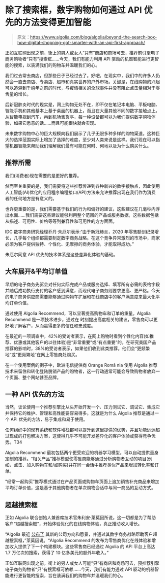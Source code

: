 # 除了搜索框，数字购物如何通过 API 优先的方法变得更加智能

> 原文：<https://www.algolia.com/blog/algolia/beyond-the-search-box-how-digital-shopping-got-smarter-with-an-api-first-approach/>

正如互联网出现之前，街上的男人或女人“只有”商店和商场可去，推荐前引擎电子商务购物者“只有”搜索框……今天，我们有能力利用 API 驱动的机器智能进行更智能的搜索，以装满我们的购物车并温暖我们的心。

我们过去常去商店，但那些日子已经过去了。好吧，在现实中，我们中的许多人仍然会一直去商店、专卖店、超市和真实世界的户外市场。关键是，在线购物的兴起可以追溯到千禧年之前的时代，与疫情相关的全球事件并没有阻止点击量相对于零售量的增长。

后新冠肺炎时代的现实是，网上购物无处不在，即不仅在笔记本电脑、平板电脑、智能手机和其他基本上基于桌面的机器上，而且在大量其他不同的数字接触点上。从智能电视到汽车，再到机场售货亭，每一种设备都可以为我们提供数字购物体验，如果它愿意的话……而且可能很快就会实现。

未来数字购物中心的巨大规模向我们展示了几乎无限多种多样的购物渠道。这种巨大的选择范围实际上增加了选择的难度，至少对人类来说是这样。我们现在可以指望机器智能来帮助我们理解我们最有可能在何时、何地以及为什么购买什么。

## **推荐所需**

我们(消费者)现在需要的是更好的推荐。

然而至关重要的是，我们需要将这些推荐传递到各种新兴的数字接触点，因此使用人工智能(AI)优化的应用程序编程接口(API)方法来允许推荐出现在我们作为消费者的任何地方是有意义的。

也许更重要的是，我们需要基于我们的行为和偏好的建议，这些建议在几毫秒内浮出水面……我们需要这些建议能够利用整个范围的产品或服务数据，这些数据包括从描述、可用性、价格等等到兼容性和可用性的方方面面。

IDC 数字商务研究经理乔丹·朱厄尔表示:“由于新冠肺炎，2020 年零售额创纪录增长，几乎每个组织都需要制定数字商务战略。在这个竞争异常激烈的市场中，商家必须为客户提供独特、个性化、无摩擦的商务体验，才能取得成功。”

朱厄尔同意 API 优先的技术体系是这些差异化体验的基础。

## **大车展开&平均订单值**

早期的电子商务先驱会对任何实际完成产品或服务选择、填写所有必需的表格字段并随后成功执行支付的客户感到满意，而现代电子商务则要求更高、更严格。今天的电子商务供应商需要能够通过购物车扩展和在线商店中的客户满意度来最大化平均订单价值。

通过使用 Algolia Recommend，可以显著提高购物车和订单的重量。Algolia Recommend 是一项技术进步，通过在  时刻提出高度相关的建议，零售商可以更好地了解客户，从而赢得更多的信任和忠诚度。

在最近的一项调查中，42%的受访者表示，在网上购物时看到个性化内容(如推荐、优惠或其他客户的以往体验)是“非常重要”或“有点重要”的。在研究美国产品推荐的影响时，38%的受访者表示，如果他们收到此类推荐，他们会“更频繁地”或“更频繁地”在网上零售商处购买。

在一个使用案例的例子中，欧洲电信提供商 Orange Româ nia 使用 Algolia 推荐技术来留住和转化登陆脱销产品的购物者，这一行动通常可能会导致购物者放弃一个页面、整个网站甚至品牌。

## **一种 API 优先的方法**

当然，谈论使用一个推荐引擎比从头开始开发一个、压力测试它、调试它、集成它并保持它的维护、管理和高性能要容易得多。这就是为什么 Algolia 推荐是通过一个 API 优先的方法，易于集成和易于使用。

任何组织中的现有系统和软件堆栈都可以提升到这里提供的优势，并且功能远远超过现成的打包解决方案，这使得几乎不可能开发差异化的客户体验或获得竞争优势。T34

Algolia Recommend 最初包括两个更受欢迎的机器学习模型，可以自动提供量身定制的推荐。“相关产品”推荐模型使零售商能够通过分析购物者互动的项目(例如，点击、加入购物车和/或购买)并在同一会话中推荐类似产品来增加转化率和订单。

“经常一起购买”推荐模式通过在产品页面或购物车页面上追加销售补充商品来增加平均订单价值，这是基于其他购物者在单次购物会话中与同一商品的互动方式。

## **超越搜索框**

正如 Algolia 联合创始人兼首席技术官朱利安·莱莫因所说，这一切都是为了帮助客户“超越搜索框”，开始体验优化的在线购物体验，真正推动收入增长。

“Algolia 最近 [公布了](https://www.globenewswire.com/en/news-release/2021/03/31/2202465/0/en/Algolia-Unveils-Vision-for-Future-of-Dynamic-Digital-Experiences.html) 其新的公司方向和愿景，并通过其数字商务战略帮助客户超越搜索框，”莱莫因说。“Algolia Recommend 的发布为零售商优化在线体验和增加收入提供了下一个构建模块。这些零售商已经通过 Algolia 的 API 平台上高达 1.7 万亿次的搜索，获得了 10 亿多美元的额外年收入。”

正如互联网出现之前，街上的男人或女人可能“只”有商店和商场可去，预推荐引擎电子商务购物者“只”有搜索框可依赖……今天，我们有能力通过 API 驱动的机器智能进行更智能的搜索，旨在装满我们的购物车并温暖我们的心。
